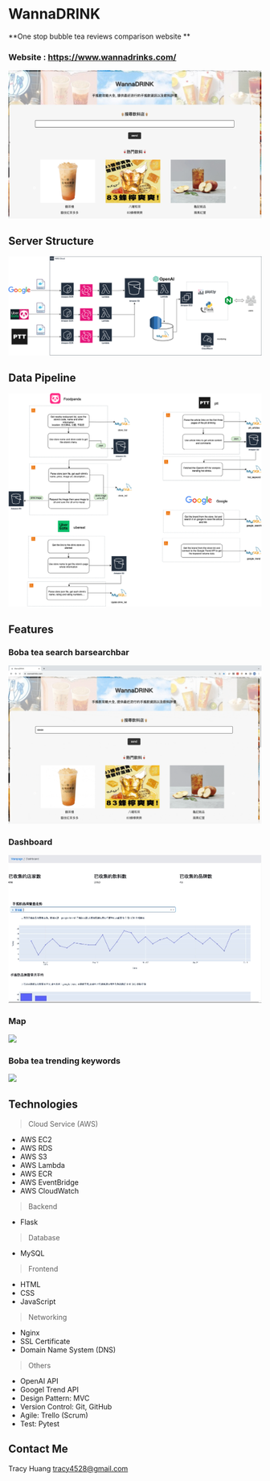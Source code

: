 
# WannaDRINK


**One stop bubble tea reviews comparison website **


### Website : https://www.wannadrinks.com/
![image](ReadmeMaterial/mainpage.jpg)

## Server Structure
![image](ReadmeMaterial/Structure.png)

## Data Pipeline
![image](ReadmeMaterial/pipeline.png)


## Features
### Boba tea search barsearchbar
![](ReadmeMaterial/searchbar.gif)

### Dashboard
![](ReadmeMaterial/dashboard.gif)

### Map
![](ReadmeMaterial/map.gif)

### Boba tea trending keywords  
![](ReadmeMaterial/hotdrink.gif)


## Technologies

>Cloud Service (AWS)
* AWS EC2
* AWS RDS
* AWS S3
* AWS Lambda
* AWS ECR
* AWS EventBridge
* AWS CloudWatch

> Backend
* Flask

> Database
* MySQL

> Frontend
* HTML
* CSS
* JavaScript

> Networking
* Nginx
* SSL Certificate
* Domain Name System (DNS)

> Others
* OpenAI API
* Googel Trend API
* Design Pattern: MVC
* Version Control: Git, GitHub
* Agile: Trello (Scrum)
* Test: Pytest


## Contact Me

Tracy Huang   tracy4528@gmail.com

